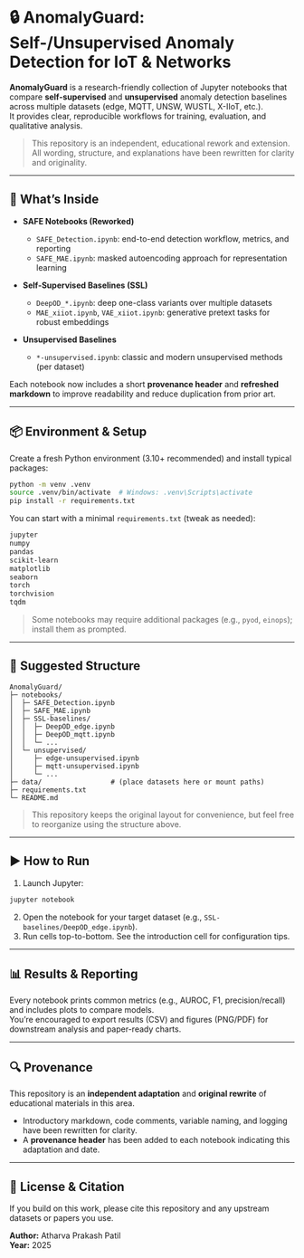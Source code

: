 # 🔒 AnomalyGuard: Self-/Unsupervised Anomaly Detection for IoT & Networks

**AnomalyGuard** is a research-friendly collection of Jupyter notebooks that compare **self-supervised** and **unsupervised** anomaly detection baselines across multiple datasets (edge, MQTT, UNSW, WUSTL, X-IIoT, etc.).  
It provides clear, reproducible workflows for training, evaluation, and qualitative analysis.

> This repository is an independent, educational rework and extension. All wording, structure, and explanations have been rewritten for clarity and originality.

---

## 🧭 What’s Inside

- **SAFE Notebooks (Reworked)**  
  - `SAFE_Detection.ipynb`: end-to-end detection workflow, metrics, and reporting  
  - `SAFE_MAE.ipynb`: masked autoencoding approach for representation learning

- **Self-Supervised Baselines (SSL)**  
  - `DeepOD_*.ipynb`: deep one-class variants over multiple datasets  
  - `MAE_xiiot.ipynb`, `VAE_xiiot.ipynb`: generative pretext tasks for robust embeddings

- **Unsupervised Baselines**  
  - `*-unsupervised.ipynb`: classic and modern unsupervised methods (per dataset)

Each notebook now includes a short **provenance header** and **refreshed markdown** to improve readability and reduce duplication from prior art.

---

## 📦 Environment & Setup

Create a fresh Python environment (3.10+ recommended) and install typical packages:
```bash
python -m venv .venv
source .venv/bin/activate  # Windows: .venv\Scripts\activate
pip install -r requirements.txt
```

You can start with a minimal `requirements.txt` (tweak as needed):
```txt
jupyter
numpy
pandas
scikit-learn
matplotlib
seaborn
torch
torchvision
tqdm
```
> Some notebooks may require additional packages (e.g., `pyod`, `einops`); install them as prompted.

---

## 📁 Suggested Structure

```
AnomalyGuard/
├─ notebooks/
│  ├─ SAFE_Detection.ipynb
│  ├─ SAFE_MAE.ipynb
│  ├─ SSL-baselines/
│  │  ├─ DeepOD_edge.ipynb
│  │  ├─ DeepOD_mqtt.ipynb
│  │  └─ ...
│  └─ unsupervised/
│     ├─ edge-unsupervised.ipynb
│     ├─ mqtt-unsupervised.ipynb
│     └─ ...
├─ data/                 # (place datasets here or mount paths)
├─ requirements.txt
└─ README.md
```

> This repository keeps the original layout for convenience, but feel free to reorganize using the structure above.

---

## ▶️ How to Run

1. Launch Jupyter:
```bash
jupyter notebook
```
2. Open the notebook for your target dataset (e.g., `SSL-baselines/DeepOD_edge.ipynb`).  
3. Run cells top-to-bottom. See the introduction cell for configuration tips.

---

## 📊 Results & Reporting

Every notebook prints common metrics (e.g., AUROC, F1, precision/recall) and includes plots to compare models.  
You’re encouraged to export results (CSV) and figures (PNG/PDF) for downstream analysis and paper-ready charts.

---

## 🔍 Provenance

This repository is an **independent adaptation** and **original rewrite** of educational materials in this area.  
- Introductory markdown, code comments, variable naming, and logging have been rewritten for clarity.  
- A **provenance header** has been added to each notebook indicating this adaptation and date.

---

## 📜 License & Citation

If you build on this work, please cite this repository and any upstream datasets or papers you use.

**Author:** Atharva Prakash Patil  
**Year:** 2025
